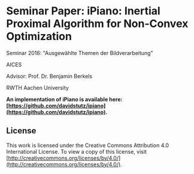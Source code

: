# Seminar Paper: iPiano: Inertial Proximal Algorithm for Non-Convex Optimization

Seminar 2016: "Ausgewählte Themen der Bildverarbeitung"

AICES

Advisor: Prof. Dr. Benjamin Berkels

RWTH Aachen University

**An implementation of iPiano is available here: [https://github.com/davidstutz/ipiano](https://github.com/davidstutz/ipiano).**

## License

This work is licensed under the Creative Commons Attribution 4.0 International License. To view a copy of this license, visit [http://creativecommons.org/licenses/by/4.0/](http://creativecommons.org/licenses/by/4.0/).
